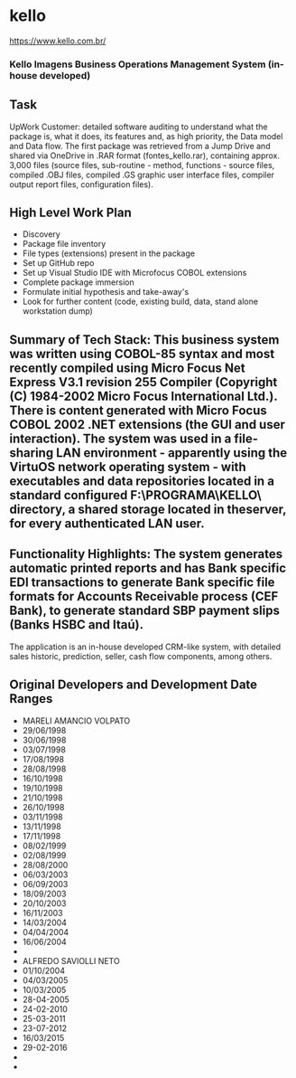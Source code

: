 # kello

https://www.kello.com.br/
### Kello Imagens Business Operations Management System (in-house developed)

## Task

UpWork Customer: detailed software auditing to understand what the package is, what it does, its features and, as high priority, the Data model and Data flow. 
The first package was retrieved from a Jump Drive and shared via OneDrive in .RAR format (fontes_kello.rar), containing approx. 3,000 files (source files, sub-routine - method, functions - source files, compiled .OBJ files, compiled .GS graphic user interface files, compiler output report files, configuration files).

## High Level Work Plan

  - Discovery
  - Package file inventory
  - File types (extensions) present in the package
  - Set up GitHub repo
  - Set up Visual Studio IDE with Microfocus COBOL extensions
  - Complete package immersion
  - Formulate initial hypothesis and take-away's
  - Look for further content (code, existing build, data, stand alone workstation dump)

## Summary of Tech Stack: This business system was written using COBOL-85 syntax and most recently compiled using Micro Focus Net Express V3.1 revision 255 Compiler (Copyright (C) 1984-2002 Micro Focus International Ltd.). There is content generated with Micro Focus COBOL 2002 .NET extensions (the GUI and user interaction). The system was used in a file-sharing LAN environment - apparently using the VirtuOS network operating system - with executables and data repositories located in a standard configured F:\PROGRAMA\KELLO\ directory, a shared storage located in theserver, for every authenticated LAN user.

## Functionality Highlights: The system generates automatic printed reports and has Bank specific EDI transactions to generate Bank specific file formats for Accounts Receivable process (CEF Bank), to generate standard SBP payment slips (Banks HSBC and Itaú). 
The application is an in-house developed CRM-like system, with detailed sales historic, prediction, seller, cash flow components, among others. 

## Original Developers and Development Date Ranges

  - MARELI AMANCIO VOLPATO 
  -   29/06/1998
  -   30/06/1998
  -   03/07/1998
  -   17/08/1998
  -   28/08/1998
  -   16/10/1998
  -   19/10/1998
  -   21/10/1998
  -   26/10/1998
  -   03/11/1998
  -   13/11/1998
  -   17/11/1998
  -   08/02/1999
  -   02/08/1999
  -   28/08/2000
  -   06/03/2003
  -   06/09/2003      
  -   18/09/2003
  -   20/10/2003
  -   16/11/2003
  -   14/03/2004
  -   04/04/2004
  -   16/06/2004
  -   
  - ALFREDO SAVIOLLI NETO
  -   01/10/2004
  -   04/03/2005
  -   10/03/2005
  -   28-04-2005
  -   24-02-2010
  -   25-03-2011
  -   23-07-2012
  -   16/03/2015
  -   29-02-2016
  - 
  -   



  
